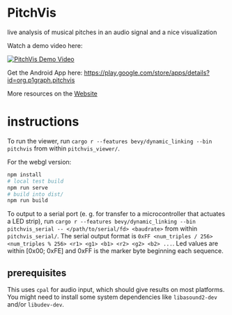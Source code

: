 # PitchVis
live analysis of musical pitches in an audio signal and a nice visualization

Watch a demo video here:

[![PitchVis Demo Video](https://img.youtube.com/vi/KTpUtYRGAX4/sddefault.jpg)](https://youtu.be/KTpUtYRGAX4)

Get the Android App here: https://play.google.com/store/apps/details?id=org.p1graph.pitchvis

More resources on the [Website](https://www.p1graph.org/pitchvis/)

# instructions

To run the viewer, run `cargo r --features bevy/dynamic_linking --bin pitchvis` from within `pitchvis_viewer/`.

For the webgl version:
```bash
npm install
# local test build
npm run serve
# build into dist/
npm run build
```

To output to a serial port (e. g. for transfer to a microcontroller that actuates a LED strip), run `cargo r --features bevy/dynamic_linking --bin pitchvis_serial -- </path/to/serial/fd> <baudrate>` from within `pitchvis_serial/`. The serial output format is `0xFF <num_triples / 256> <num_triples % 256> <r1> <g1> <b1> <r2> <g2> <b2> ...`. Led values are within [0x00; 0xFE] and 0xFF is the marker byte beginning each sequence.

## prerequisites

This uses `cpal` for audio input, which should give results on most platforms. You might need to install some system dependencies like `libasound2-dev` and/or `libudev-dev`.


